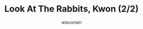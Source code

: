 ---
media: "images/rounds/round_4_2/rabbit_2.png"
media_type: image
title: Look At The Rabbits, Kwon (2/2)
author: wisconsin
desc: Kwon Myong-hwa finds a rabbit plush.
---